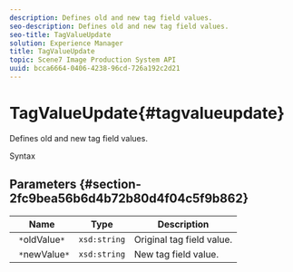 ```yaml
---
description: Defines old and new tag field values.
seo-description: Defines old and new tag field values.
seo-title: TagValueUpdate
solution: Experience Manager
title: TagValueUpdate
topic: Scene7 Image Production System API
uuid: bcca6664-0406-4238-96cd-726a192c2d21
---
```


# TagValueUpdate{#tagvalueupdate}

Defines old and new tag field values.

 Syntax 

## Parameters {#section-2fc9bea56b6d4b72b80d4f04c5f9b862}

|  Name  | Type  | Description  |
|---|---|---|
|  ` *`oldValue`*`  | `xsd:string`  | Original tag field value.  |
|  ` *`newValue`*`  | `xsd:string`  | New tag field value.  |

